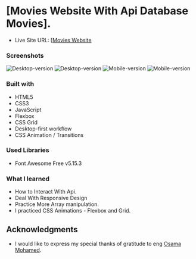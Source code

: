 # [Movies Website With Api Database Movies].

- Live Site URL: [[Movies Website](https://flavasava2022.github.io/DashBoard/](https://flavasava2022.github.io/movies-website/))

### Screenshots
![Desktop-version](https://github.com/flavasava2022/movies-website/blob/main/resources/screencapture-127-0-0-1-5500-index-html-2023-07-10-02_14_54.png)
![Desktop-version](https://github.com/flavasava2022/movies-website/blob/main/resources/Untitled.png)
![Mobile-version](https://github.com/flavasava2022/movies-website/blob/main/resources/screencapture-127-0-0-1-5500-index-html-2023-07-10-02_16_12.png)
![Mobile-version](https://github.com/flavasava2022/movies-website/blob/main/resources/Untitled-mobile.png)



### Built with

- HTML5
- CSS3
- JavaScript
- Flexbox
- CSS Grid
- Desktop-first workflow
- CSS Animation / Transitions

### Used Libraries

- Font Awesome Free v5.15.3

### What I learned

- How to Interact With Api.
- Deal With Responsive Design
- Practice More Array manipulation.
- I practiced CSS Animations - Flexbox and Grid.


## Acknowledgments
- I would like to express my special thanks of gratitude to eng [Osama Mohamed](https://github.com/OsamaElzero).

